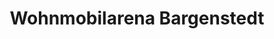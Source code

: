 ---
title: "Wohnmobilarena Bargenstedt"
url: /bargenstedt/wohnmobilarena-bargenstedt/
shop: Wohnwagen
---